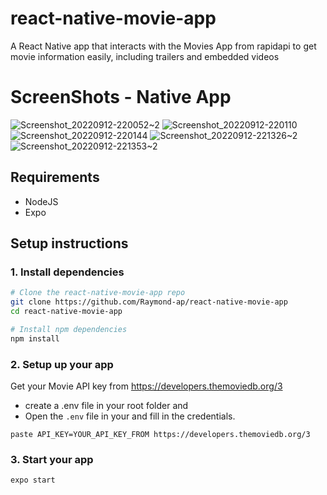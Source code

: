 # react-native-movie-app
A React Native app that interacts with the Movies App from rapidapi to get movie information easily, including trailers and embedded videos

# ScreenShots - Native App
![Screenshot_20220912-220052~2](https://user-images.githubusercontent.com/63607228/189855564-dea96dae-c470-4faa-b5e5-8563d8b86f77.png)
![Screenshot_20220912-220110](https://user-images.githubusercontent.com/63607228/189855688-6b4ae1ef-8718-4bc0-91b3-189a0b04ae9b.png)
![Screenshot_20220912-220144](https://user-images.githubusercontent.com/63607228/189855891-543741d2-e519-4cd5-b603-876942fd1f9a.png)
![Screenshot_20220912-221326~2](https://user-images.githubusercontent.com/63607228/189855989-cbb9687c-0520-4164-8c9e-4e59a477b9bf.png)
![Screenshot_20220912-221353~2](https://user-images.githubusercontent.com/63607228/189856068-b363ddc8-9cf5-4468-bec8-065fa54d7698.png)


## Requirements

- NodeJS
- Expo

## Setup instructions

### 1. Install dependencies

```sh
# Clone the react-native-movie-app repo
git clone https://github.com/Raymond-ap/react-native-movie-app
cd react-native-movie-app

# Install npm dependencies
npm install
```

### 2. Setup up your app

Get your Movie API key from https://developers.themoviedb.org/3

- create a .env file in your root folder and
- Open the `.env` file in your and fill in the credentials.
```
paste API_KEY=YOUR_API_KEY_FROM https://developers.themoviedb.org/3
```

### 3. Start your app
```
expo start
```
